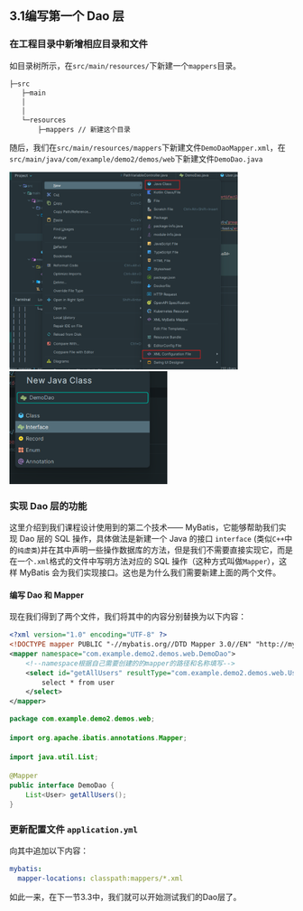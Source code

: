 ## 3.1编写第一个 Dao 层

### 在工程目录中新增相应目录和文件
如目录树所示，在`src/main/resources/`下新建一个`mappers`目录。
```
├─src
   ├─main
   │
   │
   └─resources
       ├─mappers // 新建这个目录
```
随后，我们在`src/main/resources/mappers`下新建文件`DemoDaoMapper.xml`，在`src/main/java/com/example/demo2/demos/web`下新建文件`DemoDao.java`

<img src="./images/new_files.png" height=350></img></br>
<img src="./images/new_interface.png" height = 200></img></br>

### 实现 Dao 层的功能
这里介绍到我们课程设计使用到的第二个技术—— MyBatis，它能够帮助我们实现 Dao 层的 SQL 操作，具体做法是新建一个 Java 的接口 `interface` (类似`C++`中的`纯虚类`)并在其中声明一些操作数据库的方法，但是我们不需要直接实现它，而是在一个`.xml`格式的文件中写明方法对应的 SQL 操作（这种方式叫做`Mapper`），这样 MyBatis 会为我们实现接口。这也是为什么我们需要新建上面的两个文件。
#### 编写 Dao 和 Mapper
现在我们得到了两个文件，我们将其中的内容分别替换为以下内容：
```xml
<?xml version="1.0" encoding="UTF-8" ?>
<!DOCTYPE mapper PUBLIC "-//mybatis.org//DTD Mapper 3.0//EN" "http://mybatis.org/dtd/mybatis-3-mapper.dtd" >
<mapper namespace="com.example.demo2.demos.web.DemoDao">
    <!--namespace根据自己需要创建的的mapper的路径和名称填写-->
    <select id="getAllUsers" resultType="com.example.demo2.demos.web.User">
        select * from user
    </select>
</mapper>

```
```java
package com.example.demo2.demos.web;

import org.apache.ibatis.annotations.Mapper;

import java.util.List;

@Mapper
public interface DemoDao {
    List<User> getAllUsers();
}

```
### 更新配置文件 `application.yml`
向其中追加以下内容：
```yml
mybatis:
  mapper-locations: classpath:mappers/*.xml
```

如此一来，在下一节3.3中，我们就可以开始测试我们的Dao层了。
